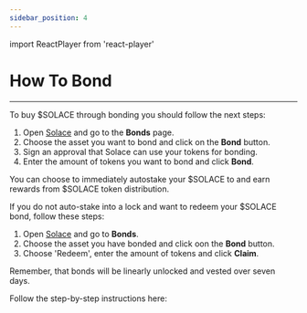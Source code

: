 ```yaml
---
sidebar_position: 4
---
```

import ReactPlayer from 'react-player'

# How To Bond
---
To buy $SOLACE through bonding you should follow the next steps:

1. Open [Solace](https://solace.fi/) and go to the <b>Bonds</b> page.
2. Choose the asset you want to bond and click on the <b>Bond</b> button.
3. Sign an approval that Solace can use your tokens for bonding.
4. Enter the amount of tokens you want to bond and click <b>Bond</b>. 

You can choose to immediately autostake your $SOLACE to and earn rewards from $SOLACE token distribution.

If you do not auto-stake into a lock and want to redeem your $SOLACE bond, follow these steps:

1. Open [Solace](https://solace.fi/) and go to <b>Bonds</b>.
2. Choose the asset you have bonded and click oon the <b>Bond</b> button.
3. Choose 'Redeem', enter the amount of tokens and click <b>Claim</b>.

Remember, that bonds will be linearly unlocked and vested over seven days.

Follow the step-by-step instructions here:

<ReactPlayer playing controls url='https://youtu.be/RUn4QFZilTU' />
